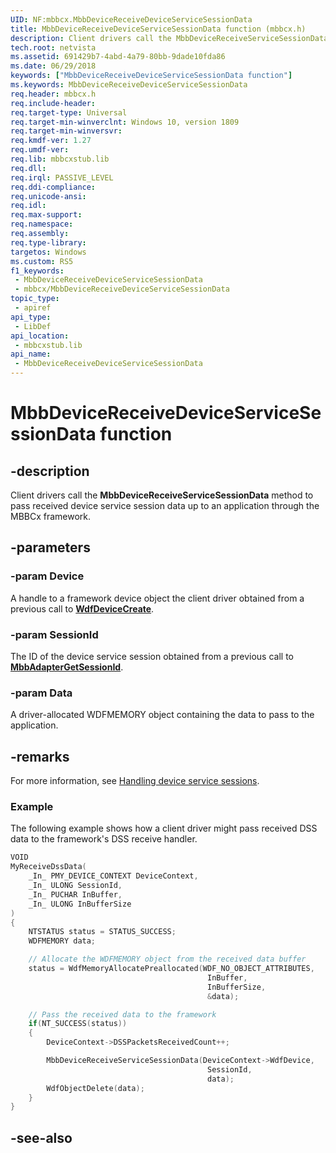 ```yaml
---
UID: NF:mbbcx.MbbDeviceReceiveDeviceServiceSessionData
title: MbbDeviceReceiveDeviceServiceSessionData function (mbbcx.h)
description: Client drivers call the MbbDeviceReceiveServiceSessionData method to pass received device service session data up to an application through the MBBCx framework.
tech.root: netvista
ms.assetid: 691429b7-4abd-4a79-80bb-9dade10fda86
ms.date: 06/29/2018
keywords: ["MbbDeviceReceiveDeviceServiceSessionData function"]
ms.keywords: MbbDeviceReceiveDeviceServiceSessionData
req.header: mbbcx.h
req.include-header: 
req.target-type: Universal
req.target-min-winverclnt: Windows 10, version 1809
req.target-min-winversvr: 
req.kmdf-ver: 1.27
req.umdf-ver: 
req.lib: mbbcxstub.lib
req.dll: 
req.irql: PASSIVE_LEVEL
req.ddi-compliance: 
req.unicode-ansi: 
req.idl: 
req.max-support: 
req.namespace: 
req.assembly: 
req.type-library: 
targetos: Windows
ms.custom: RS5
f1_keywords:
 - MbbDeviceReceiveDeviceServiceSessionData
 - mbbcx/MbbDeviceReceiveDeviceServiceSessionData
topic_type:
 - apiref
api_type:
 - LibDef
api_location:
 - mbbcxstub.lib
api_name:
 - MbbDeviceReceiveDeviceServiceSessionData
---
```


# MbbDeviceReceiveDeviceServiceSessionData function


## -description

Client drivers call the **MbbDeviceReceiveServiceSessionData** method to pass received device service session data up to an application through the MBBCx framework.

## -parameters

### -param Device

A handle to a framework device object the client driver obtained from a previous call to [**WdfDeviceCreate**](../wdfdevice/nf-wdfdevice-wdfdevicecreate.md).

### -param SessionId

The ID of the device service session obtained from a previous call to [**MbbAdapterGetSessionId**](nf-mbbcx-mbbadaptergetsessionid.md).

### -param Data

A driver-allocated WDFMEMORY object containing the data to pass to the application.

## -remarks

For more information, see [Handling device service sessions](/windows-hardware/drivers/netcx/writing-an-mbbcx-client-driver#handling-device-service-sessions).

### Example

The following example shows how a client driver might pass received DSS data to the framework's DSS receive handler.

```C++
VOID
MyReceiveDssData(
    _In_ PMY_DEVICE_CONTEXT DeviceContext,
    _In_ ULONG SessionId,
    _In_ PUCHAR InBuffer,
    _In_ ULONG InBufferSize
)
{
    NTSTATUS status = STATUS_SUCCESS;
    WDFMEMORY data;

    // Allocate the WDFMEMORY object from the received data buffer
    status = WdfMemoryAllocatePreallocated(WDF_NO_OBJECT_ATTRIBUTES,
                                            InBuffer,
                                            InBufferSize,
                                            &data);

    // Pass the received data to the framework
    if(NT_SUCCESS(status))
    {
        DeviceContext->DSSPacketsReceivedCount++;

        MbbDeviceReceiveServiceSessionData(DeviceContext->WdfDevice,
                                            SessionId,
                                            data);
        WdfObjectDelete(data);
    }
}
```

## -see-also